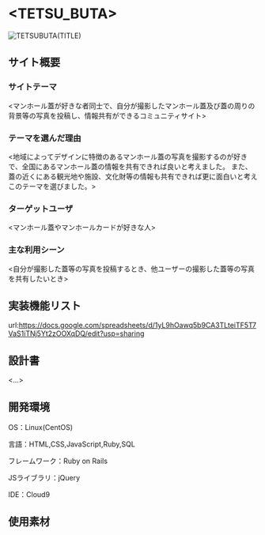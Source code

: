 # <TETSU_BUTA>

![TETSUBUTA(TITLE)](https://user-images.githubusercontent.com/117328822/212269817-ea86bc6a-0fab-4535-8aff-770bae9d8903.png)


## サイト概要

### サイトテーマ

<マンホール蓋が好きな者同士で、自分が撮影したマンホール蓋及び蓋の周りの背景等の写真を投稿し、情報共有ができるコミュニティサイト>

### テーマを選んだ理由

<地域によってデザインに特徴のあるマンホール蓋の写真を撮影するのが好きで、全国にあるマンホール蓋の情報を共有できれば良いと考えました。
また、蓋の近くにある観光地や施設、文化財等の情報も共有できれば更に面白いと考えこのテーマを選びました。>

### ターゲットユーザ

<マンホール蓋やマンホールカードが好きな人>

### 主な利用シーン

<自分が撮影した蓋等の写真を投稿するとき、他ユーザーの撮影した蓋等の写真を共有したいとき>


## 実装機能リスト

url:https://docs.google.com/spreadsheets/d/1yL9hOawq5b9CA3TLteiTF5T7VaS1iTNj5Yt2zOOXqDQ/edit?usp=sharing

## 設計書

<...>

## 開発環境

OS：Linux(CentOS)

言語：HTML,CSS,JavaScript,Ruby,SQL

フレームワーク：Ruby on Rails

JSライブラリ：jQuery

IDE：Cloud9

## 使用素材


